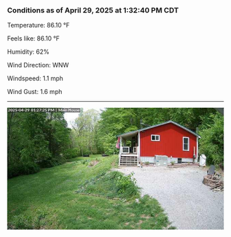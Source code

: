 ### Conditions as of April 29, 2025 at 1:32:40 PM CDT 

Temperature: 86.10 &deg;F

Feels like: 86.10 &deg;F

Humidity: 62%

Wind Direction: WNW

Windspeed: 1.1 mph

Wind Gust: 1.6 mph

---

<img src="./images/latest.jpeg"/>

